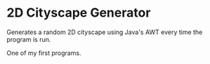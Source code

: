 # 2D Cityscape Generator
Generates a random 2D cityscape using Java's AWT every time the program is run.

One of my first programs.
